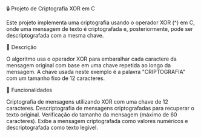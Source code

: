 🔒 Projeto de Criptografia XOR em C

Este projeto implementa uma criptografia usando o operador XOR (^) em C, onde uma mensagem de texto é criptografada e, posteriormente, pode ser descriptografada com a mesma chave.

📜 Descrição

O algoritmo usa o operador XOR para embaralhar cada caractere da mensagem original com base em uma chave repetida ao longo da mensagem. A chave usada neste exemplo é a palavra "CRIPTOGRAFIA" com um tamanho fixo de 12 caracteres.

🚀 Funcionalidades

Criptografia de mensagens utilizando XOR com uma chave de 12 caracteres.
Descriptografia de mensagens criptografadas para recuperar o texto original.
Verificação do tamanho da mensagem (máximo de 60 caracteres).
Exibe a mensagem criptografada como valores numéricos e descriptografada como texto legível.
